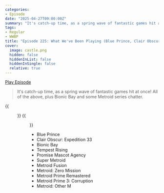 ```yaml
---
categories:
- Episode
date: "2025-04-27T09:00:00Z"
summary: "It's catch-up time, as a spring wave of fantastic games hit at once!"
tags:
- Regular
- WWBP
title: "Episode 225: What We've Been Playing (Blue Prince, Clair Obscur: Expedition 33, Promise Mascot Agency, Tempest Rising)"
cover: 
  image: castle.png
  hidden: false
  hiddenInList: false
  hiddenInSingle: false
  relative: true
---
```


[Play Episode](https://www.patreon.com/posts/episode-225-what-127397341)
> It's catch-up time, as a spring wave of fantastic games hit at once! All of the above, plus Bionic Bay and some Metroid series chatter.

{{<figure 
    src="crumble.png" 
    alt="crumble">}}
{{<figure 
    src="other-m.png" 
    alt="Other M">}}

- Blue Prince
- Clair Obscur: Expedition 33
- Bionic Bay
- Tempest Rising
- Promise Mascot Agency
- Super Metroid
- Metroid Fusion
- Metroid: Zero Mission
- Metroid Prime Remastered
- Metroid Prime 3: Corruption
- Metroid: Other M